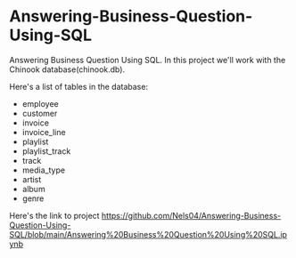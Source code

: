 # Answering-Business-Question-Using-SQL
Answering Business Question Using SQL. In this project we'll work with the Chinook database(chinook.db).

Here's a list of tables in the database:
* employee
* customer
* invoice
* invoice_line
* playlist
* playlist_track
* track
* media_type
* artist
* album
* genre

Here's the link to project https://github.com/Nels04/Answering-Business-Question-Using-SQL/blob/main/Answering%20Business%20Question%20Using%20SQL.ipynb
